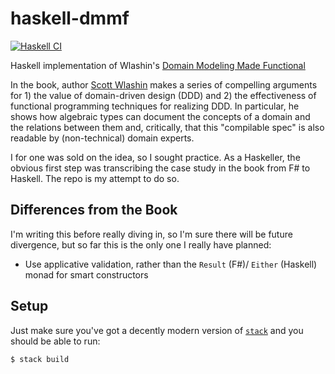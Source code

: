 # haskell-dmmf

[![Haskell CI][badge]][ci]

Haskell implementation of Wlashin's [Domain Modeling Made
Functional][book]

In the book, author [Scott Wlashin][fsharp] makes a series of
compelling arguments for 1) the value of domain-driven design (DDD)
and 2) the effectiveness of functional programming techniques for
realizing DDD. In particular, he shows how algebraic types can
document the concepts of a domain and the relations between them and,
critically, that this "compilable spec" is also readable by
(non-technical) domain experts.

I for one was sold on the idea, so I sought practice. As a Haskeller,
the obvious first step was transcribing the case study in the book
from F# to Haskell. The repo is my attempt to do so.

## Differences from the Book

I'm writing this before really diving in, so I'm sure there will be
future divergence, but so far this is the only one I really have
planned:

- Use applicative validation, rather than the `Result` (F#)/ `Either`
  (Haskell) monad for smart constructors

## Setup

Just make sure you've got a decently modern version of
[`stack`][stack] and you should be able to run:

```shell
$ stack build
```


[badge]: https://github.com/wbadart/haskell-dmmf/workflows/Haskell%20CI/badge.svg
[ci]: https://github.com/wbadart/haskell-dmmf/actions
[book]: https://fsharpforfunandprofit.com/books/#domain-modeling-made-functional-ebook-and-paper
[fsharp]: https://fsharpforfunandprofit.com
[stack]: https://docs.haskellstack.org/en/stable/README/
